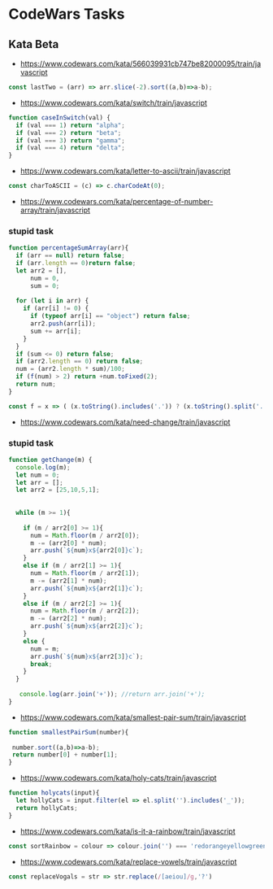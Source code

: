 # CodeWars Tasks
## Kata Beta
* https://www.codewars.com/kata/566039931cb747be82000095/train/javascript
```js
const lastTwo = (arr) => arr.slice(-2).sort((a,b)=>a-b);
```  
* https://www.codewars.com/kata/switch/train/javascript
```js
function caseInSwitch(val) {
  if (val === 1) return "alpha";
  if (val === 2) return "beta";
  if (val === 3) return "gamma";
  if (val === 4) return "delta"; 
}
```
* https://www.codewars.com/kata/letter-to-ascii/train/javascript
```js
const charToASCII = (c) => c.charCodeAt(0);
```
* https://www.codewars.com/kata/percentage-of-number-array/train/javascript 
### stupid task

```js
function percentageSumArray(arr){
  if (arr == null) return false;
  if (arr.length == 0)return false;
  let arr2 = [],
      num = 0,
      sum = 0;      
  
  for (let i in arr) {
    if (arr[i] != 0) {
      if (typeof arr[i] == "object") return false;
      arr2.push(arr[i]);
      sum += arr[i];
    }  
  }
  if (sum <= 0) return false;
  if (arr2.length == 0) return false;
  num = (arr2.length * sum)/100;
  if (f(num) > 2) return +num.toFixed(2);
  return num;
}

const f = x => ( (x.toString().includes('.')) ? (x.toString().split('.').pop().length) : (0) );
```
* https://www.codewars.com/kata/need-change/train/javascript
### stupid task
```js
function getChange(m) {
  console.log(m);
  let num = 0;
  let arr = [];
  let arr2 = [25,10,5,1];
  
  
  while (m >= 1){
    
    if (m / arr2[0] >= 1){
      num = Math.floor(m / arr2[0]);
      m -= (arr2[0] * num);
      arr.push(`${num}x${arr2[0]}c`);
    }
    else if (m / arr2[1] >= 1){
      num = Math.floor(m / arr2[1]);
      m -= (arr2[1] * num);
      arr.push(`${num}x${arr2[1]}c`);
    }
    else if (m / arr2[2] >= 1){
      num = Math.floor(m / arr2[2]);
      m -= (arr2[2] * num);
      arr.push(`${num}x${arr2[2]}c`);
    }
    else {
      num = m;
      arr.push(`${num}x${arr2[3]}c`);
      break;
    }  
  }
  
   console.log(arr.join('+')); //return arr.join('+');
}
```
* https://www.codewars.com/kata/smallest-pair-sum/train/javascript
```js
function smallestPairSum(number){
 
 number.sort((a,b)=>a-b);
 return number[0] + number[1];
}
```
* https://www.codewars.com/kata/holy-cats/train/javascript
```js
function holycats(input){
  let hollyCats = input.filter(el => el.split('').includes('_'));
  return hollyCats;
}
```
* https://www.codewars.com/kata/is-it-a-rainbow/train/javascript
```js
const sortRainbow = colour => colour.join('') === 'redorangeyellowgreenblueindigoviolet';
```

* https://www.codewars.com/kata/replace-vowels/train/javascript
```js
const replaceVogals = str => str.replace(/[aeiou]/g,'?')
```
